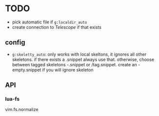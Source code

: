 # TODO
* pick automatic file if `g:localdir_auto` 
* create connection to _Telescope_ if that exists

## config
* `g:skeletty_auto`: only works with local skeltons, it ignores all other skeletons. 
  if there exists a <ft>.snippet always use that. otherwise, choose between tagged 
  skeletons <tf>-<tag>.snippet or <ft>/tag.snippet. create an <ft>-empty.snippet if
  you will ignore skeleton

## API
### lua-fs
vim.fs.normalize
